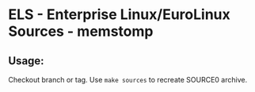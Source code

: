 # ELS - Enterprise Linux/EuroLinux Sources - memstomp
 
## Usage:
  Checkout branch or tag. Use `make sources` to recreate  SOURCE0 archive.

